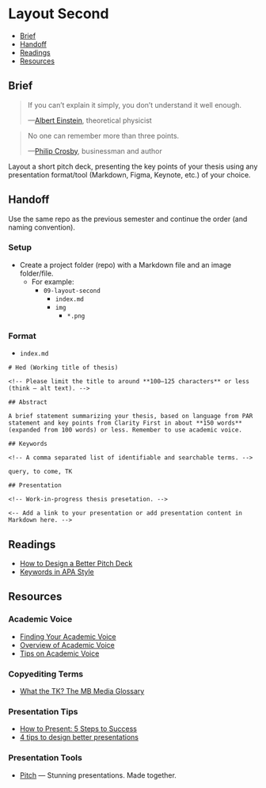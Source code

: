# Layout Second

- [Brief](#brief)
- [Handoff](#handoff)
- [Readings](#readings)
- [Resources](#resources)

## Brief

> If you can’t explain it simply, you don’t understand it well enough.
>
> —[Albert Einstein](https://en.wikipedia.org/wiki/Albert_Einstein), theoretical physicist

> No one can remember more than three points.
>
> —[Philip Crosby](https://en.wikipedia.org/wiki/Philip_B._Crosby),  businessman and author

Layout a short pitch deck, presenting the key points of your thesis using any presentation format/tool (Markdown, Figma, Keynote, etc.) of your choice.

## Handoff

Use the same repo as the previous semester and continue the order (and naming convention).

### Setup

- Create a project folder (repo) with a Markdown file and an image folder/file.
  - For example:
    - `09-layout-second`
      - `index.md`
      -  `img`
          - `*.png`

### Format

- `index.md`

```
# Hed (Working title of thesis)

<!-- Please limit the title to around **100–125 characters** or less (think — alt text). -->

## Abstract

A brief statement summarizing your thesis, based on language from PAR statement and key points from Clarity First in about **150 words** (expanded from 100 words) or less. Remember to use academic voice.

## Keywords

<!-- A comma separated list of identifiable and searchable terms. -->

query, to come, TK

## Presentation

<!-- Work-in-progress thesis presetation. -->

<-- Add a link to your presentation or add presentation content in Markdown here. -->
```

## Readings

- [How to Design a Better Pitch Deck](https://www.ycombinator.com/library/4T-how-to-design-a-better-pitch-deck)
- [Keywords in APA Style](https://blog.apastyle.org/apastyle/2015/04/keywords-in-apa-style.html)

## Resources

### Academic Voice

- [Finding Your Academic Voice](https://owl.excelsior.edu/writing-process/finding-your-voice/finding-your-voice-academic-voice/)
- [Overview of Academic Voice](https://writingcenter.uagc.edu/academic-voice)
- [Tips on Academic Voice](https://owl.excelsior.edu/writing-process/finding-your-voice/finding-your-voice-tips-on-academic-voice/)

### Copyediting Terms

- [What the TK? The MB Media Glossary](https://www.mediabistro.com/go-freelance/business-basics/tk-mb-media-glossary/)

### Presentation Tips

- [How to Present: 5 Steps to Success](https://www.duarte.com/wp-content/uploads/Duarte-How-to-Present-5-Steps-to-Success.pdf)
- [4 tips to design better presentations](https://pitch.com/blog/presentation-design-tips)

### Presentation Tools

- [Pitch](https://pitch.com) — Stunning presentations. Made together.
